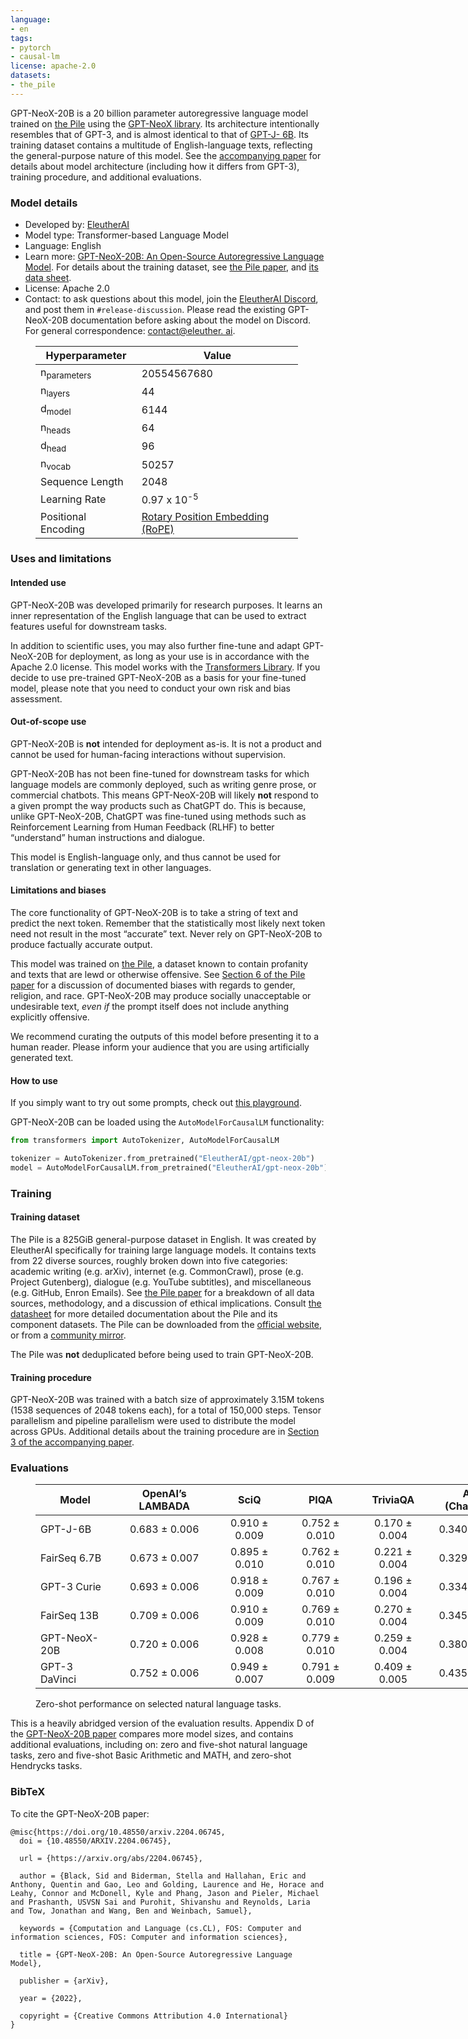 ```yaml
---
language:
- en
tags:
- pytorch
- causal-lm
license: apache-2.0
datasets:
- the_pile
---
```


GPT-NeoX-20B is a 20 billion parameter autoregressive language model trained 
on [the Pile](https://pile.eleuther.ai/) using the [GPT-NeoX 
library](https://github.com/EleutherAI/gpt-neox). Its architecture intentionally 
resembles that of GPT-3, and is almost identical to that of [GPT-J-
6B](https://huggingface.co/EleutherAI/gpt-j-6B). Its training dataset contains 
a multitude of English-language texts, reflecting the general-purpose nature 
of this model. See the [accompanying paper](https://arxiv.org/abs/2204.06745) 
for details about model architecture (including how it differs from GPT-3), 
training procedure, and additional evaluations.

### Model details

- Developed by: [EleutherAI](http://eleuther.ai)
- Model type: Transformer-based Language Model
- Language: English
- Learn more: [GPT-NeoX-20B: An Open-Source Autoregressive Language 
Model](https://arxiv.org/abs/2204.06745). For details about the training dataset, 
see [the Pile paper](https://arxiv.org/abs/2101.00027), and [its data
sheet](https://arxiv.org/abs/2201.07311).
- License: Apache 2.0
- Contact: to ask questions about this model, join the [EleutherAI 
Discord](https://discord.gg/zBGx3azzUn), and post them in `#release-discussion`. 
Please read the existing GPT-NeoX-20B documentation before asking about the model 
on Discord. For general correspondence: [contact@eleuther.
ai](mailto:contact@eleuther.ai).

<figure style="width:30em">

| Hyperparameter         | Value       |
| ---------------------- | ----------- |
| n<sub>parameters</sub> | 20554567680 |
| n<sub>layers</sub>     | 44          |
| d<sub>model</sub>      | 6144        |
| n<sub>heads</sub>      | 64          |
| d<sub>head</sub>       | 96          |
| n<sub>vocab</sub>      | 50257       |
| Sequence Length        | 2048        |
| Learning Rate          | 0.97 x 10<sup>-5</sup> |
| Positional Encoding    | [Rotary Position Embedding (RoPE)](https://arxiv.org/abs/2104.09864) |
</figure>

### Uses and limitations

#### Intended use

GPT-NeoX-20B was developed primarily for research purposes. It learns an inner 
representation of the English language that can be used to extract features 
useful for downstream tasks.

In addition to scientific uses, you may also further fine-tune and adapt 
GPT-NeoX-20B for deployment, as long as your use is in accordance with the 
Apache 2.0 license. This model works with the [Transformers 
Library](https://huggingface.co/docs/transformers/index). If you decide to use 
pre-trained GPT-NeoX-20B as a basis for your fine-tuned model, please note that 
you need to conduct your own risk and bias assessment. 

#### Out-of-scope use

GPT-NeoX-20B is **not** intended for deployment as-is. It is not a product 
and cannot be used for human-facing interactions without supervision.

GPT-NeoX-20B has not been fine-tuned for downstream tasks for which language 
models are commonly deployed, such as writing genre prose, or commercial 
chatbots. This means GPT-NeoX-20B will likely **not** respond to a given prompt 
the way products such as ChatGPT do. This is because, unlike GPT-NeoX-20B, 
ChatGPT was fine-tuned using methods such as Reinforcement Learning from Human 
Feedback (RLHF) to better “understand” human instructions and dialogue.

This model is English-language only, and thus cannot be used for translation
or generating text in other languages.

#### Limitations and biases

The core functionality of GPT-NeoX-20B is to take a string of text and predict 
the next token. Remember that the statistically most likely next token need 
not result in the most “accurate” text. Never rely on GPT-NeoX-20B to produce 
factually accurate output.

This model was trained on [the Pile](https://pile.eleuther.ai/), a dataset 
known to contain profanity and texts that are lewd or otherwise offensive. 
See [Section 6 of the Pile paper](https://arxiv.org/abs/2101.00027) for a 
discussion of documented biases with regards to gender, religion, and race. 
GPT-NeoX-20B may produce socially unacceptable or undesirable text, *even if*
 the prompt itself does not include anything explicitly offensive. 

We recommend curating the outputs of this model before presenting it to a human 
reader. Please inform your audience that you are using artificially generated 
text. 

#### How to use
 If you simply want to try out some prompts, check out [this 
 playground](https://20b.eleuther.ai/).
 
 GPT-NeoX-20B can be loaded using the `AutoModelForCausalLM` functionality:
```python
from transformers import AutoTokenizer, AutoModelForCausalLM

tokenizer = AutoTokenizer.from_pretrained("EleutherAI/gpt-neox-20b")
model = AutoModelForCausalLM.from_pretrained("EleutherAI/gpt-neox-20b")
```

### Training

#### Training dataset

The Pile is a 825GiB general-purpose dataset in English. It was created by 
EleutherAI specifically for training large language models. It contains texts 
from 22 diverse sources, roughly broken down into five categories: academic 
writing (e.g. arXiv), internet (e.g. CommonCrawl), prose (e.g. Project 
Gutenberg), dialogue (e.g. YouTube subtitles), and miscellaneous (e.g. GitHub, 
Enron Emails). See [the Pile paper](https://arxiv.org/abs/2101.00027) for 
a breakdown of all data sources, methodology, and a discussion of ethical 
implications. Consult [the datasheet](https://arxiv.org/abs/2201.07311) for 
more detailed documentation about the Pile and its component datasets. The 
Pile can be downloaded from the [official website](https://pile.eleuther.ai/), 
or from a [community mirror](https://the-eye.eu/public/AI/pile/).

The Pile was **not** deduplicated before being used to train GPT-NeoX-20B.

#### Training procedure

GPT-NeoX-20B was trained with a batch size of approximately 3.15M tokens 
(1538 sequences of 2048 tokens each), for a total of 150,000 steps. Tensor 
parallelism and pipeline parallelism were used to distribute the model across 
GPUs. Additional details about the training procedure are in [Section 3 of 
the accompanying paper](https://arxiv.org/abs/2204.06745).


### Evaluations

<figure style="width:55em">

| Model         | OpenAI’s LAMBADA | SciQ          | PIQA          | TriviaQA      | ARC (Challenge) |
| ------------- | :--------------: | :-----------: | :-----------: | :-----------: | :-------------: |
| GPT-J-6B      | 0.683 ± 0.006    | 0.910 ± 0.009 | 0.752 ± 0.010 | 0.170 ± 0.004 | 0.340 ± 0.014   |
| FairSeq 6.7B  | 0.673 ± 0.007    | 0.895 ± 0.010 | 0.762 ± 0.010 | 0.221 ± 0.004 | 0.329 ± 0.014   |
| GPT-3 Curie   | 0.693 ± 0.006    | 0.918 ± 0.009 | 0.767 ± 0.010 | 0.196 ± 0.004 | 0.334 ± 0.014   |
| FairSeq 13B   | 0.709 ± 0.006    | 0.910 ± 0.009 | 0.769 ± 0.010 | 0.270 ± 0.004 | 0.345 ± 0.014   |
| GPT-NeoX-20B  | 0.720 ± 0.006    | 0.928 ± 0.008 | 0.779 ± 0.010 | 0.259 ± 0.004 | 0.380 ± 0.014   |
| GPT-3 DaVinci | 0.752 ± 0.006    | 0.949 ± 0.007 | 0.791 ± 0.009 | 0.409 ± 0.005 | 0.435 ± 0.014   |
<figcaption>Zero-shot performance on selected natural language tasks.</figcaption>
</figure>

This is a heavily abridged version of the evaluation results. Appendix D of the
 [GPT-NeoX-20B paper](https://arxiv.org/abs/2204.06745) compares more model 
sizes, and contains additional evaluations, including on: zero and five-shot 
natural language tasks, zero and five-shot Basic Arithmetic and MATH, 
and zero-shot Hendrycks tasks.

### BibTeX

To cite the GPT-NeoX-20B paper:

```
@misc{https://doi.org/10.48550/arxiv.2204.06745,
  doi = {10.48550/ARXIV.2204.06745},
  
  url = {https://arxiv.org/abs/2204.06745},
  
  author = {Black, Sid and Biderman, Stella and Hallahan, Eric and Anthony, Quentin and Gao, Leo and Golding, Laurence and He, Horace and Leahy, Connor and McDonell, Kyle and Phang, Jason and Pieler, Michael and Prashanth, USVSN Sai and Purohit, Shivanshu and Reynolds, Laria and Tow, Jonathan and Wang, Ben and Weinbach, Samuel},
  
  keywords = {Computation and Language (cs.CL), FOS: Computer and information sciences, FOS: Computer and information sciences},
  
  title = {GPT-NeoX-20B: An Open-Source Autoregressive Language Model},
  
  publisher = {arXiv},
  
  year = {2022},
  
  copyright = {Creative Commons Attribution 4.0 International}
}
```
